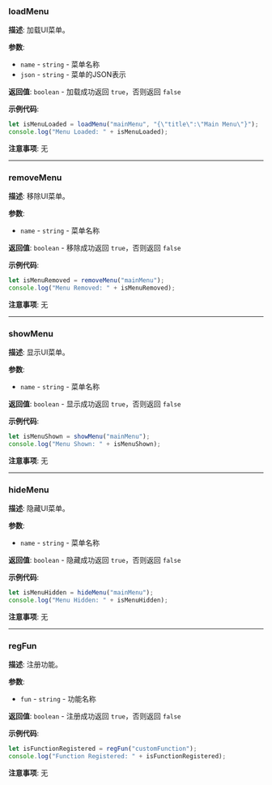 
### loadMenu

**描述**: 加载UI菜单。

**参数**:
- `name` - `string` - 菜单名称
- `json` - `string` - 菜单的JSON表示

**返回值**: `boolean` - 加载成功返回 `true`，否则返回 `false`

**示例代码**:
```javascript
let isMenuLoaded = loadMenu("mainMenu", "{\"title\":\"Main Menu\"}");
console.log("Menu Loaded: " + isMenuLoaded);
```

**注意事项**: 无

---

### removeMenu

**描述**: 移除UI菜单。

**参数**:
- `name` - `string` - 菜单名称

**返回值**: `boolean` - 移除成功返回 `true`，否则返回 `false`

**示例代码**:
```javascript
let isMenuRemoved = removeMenu("mainMenu");
console.log("Menu Removed: " + isMenuRemoved);
```

**注意事项**: 无

---

### showMenu

**描述**: 显示UI菜单。

**参数**:
- `name` - `string` - 菜单名称

**返回值**: `boolean` - 显示成功返回 `true`，否则返回 `false`

**示例代码**:
```javascript
let isMenuShown = showMenu("mainMenu");
console.log("Menu Shown: " + isMenuShown);
```

**注意事项**: 无

---

### hideMenu

**描述**: 隐藏UI菜单。

**参数**:
- `name` - `string` - 菜单名称

**返回值**: `boolean` - 隐藏成功返回 `true`，否则返回 `false`

**示例代码**:
```javascript
let isMenuHidden = hideMenu("mainMenu");
console.log("Menu Hidden: " + isMenuHidden);
```

**注意事项**: 无

---

### regFun

**描述**: 注册功能。

**参数**:
- `fun` - `string` - 功能名称

**返回值**: `boolean` - 注册成功返回 `true`，否则返回 `false`

**示例代码**:
```javascript
let isFunctionRegistered = regFun("customFunction");
console.log("Function Registered: " + isFunctionRegistered);
```

**注意事项**: 无
